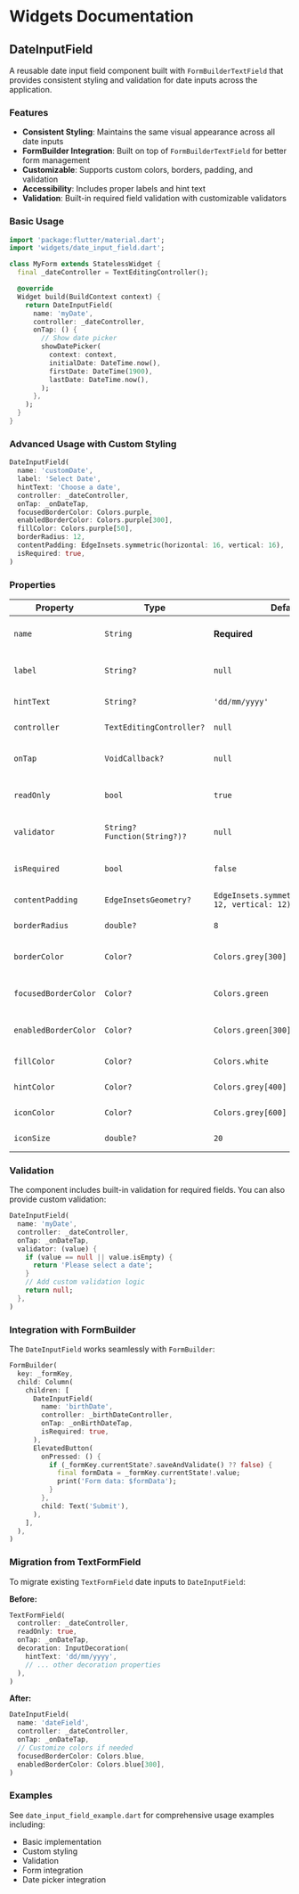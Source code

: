 # Widgets Documentation

## DateInputField

A reusable date input field component built with `FormBuilderTextField` that provides consistent styling and validation for date inputs across the application.

### Features

- **Consistent Styling**: Maintains the same visual appearance across all date inputs
- **FormBuilder Integration**: Built on top of `FormBuilderTextField` for better form management
- **Customizable**: Supports custom colors, borders, padding, and validation
- **Accessibility**: Includes proper labels and hint text
- **Validation**: Built-in required field validation with customizable validators

### Basic Usage

```dart
import 'package:flutter/material.dart';
import 'widgets/date_input_field.dart';

class MyForm extends StatelessWidget {
  final _dateController = TextEditingController();

  @override
  Widget build(BuildContext context) {
    return DateInputField(
      name: 'myDate',
      controller: _dateController,
      onTap: () {
        // Show date picker
        showDatePicker(
          context: context,
          initialDate: DateTime.now(),
          firstDate: DateTime(1900),
          lastDate: DateTime.now(),
        );
      },
    );
  }
}
```

### Advanced Usage with Custom Styling

```dart
DateInputField(
  name: 'customDate',
  label: 'Select Date',
  hintText: 'Choose a date',
  controller: _dateController,
  onTap: _onDateTap,
  focusedBorderColor: Colors.purple,
  enabledBorderColor: Colors.purple[300],
  fillColor: Colors.purple[50],
  borderRadius: 12,
  contentPadding: EdgeInsets.symmetric(horizontal: 16, vertical: 16),
  isRequired: true,
)
```

### Properties

| Property | Type | Default | Description |
|----------|------|---------|-------------|
| `name` | `String` | **Required** | Form field name for FormBuilder |
| `label` | `String?` | `null` | Label text above the field |
| `hintText` | `String?` | `'dd/mm/yyyy'` | Placeholder text |
| `controller` | `TextEditingController?` | `null` | Text controller |
| `onTap` | `VoidCallback?` | `null` | Callback when field is tapped |
| `readOnly` | `bool` | `true` | Whether field is read-only |
| `validator` | `String? Function(String?)?` | `null` | Custom validation function |
| `isRequired` | `bool` | `false` | Whether field is required |
| `contentPadding` | `EdgeInsetsGeometry?` | `EdgeInsets.symmetric(horizontal: 12, vertical: 12)` | Internal padding |
| `borderRadius` | `double?` | `8` | Border radius |
| `borderColor` | `Color?` | `Colors.grey[300]` | Default border color |
| `focusedBorderColor` | `Color?` | `Colors.green` | Border color when focused |
| `enabledBorderColor` | `Color?` | `Colors.green[300]` | Border color when enabled |
| `fillColor` | `Color?` | `Colors.white` | Background fill color |
| `hintColor` | `Color?` | `Colors.grey[400]` | Hint text color |
| `iconColor` | `Color?` | `Colors.grey[600]` | Calendar icon color |
| `iconSize` | `double?` | `20` | Calendar icon size |

### Validation

The component includes built-in validation for required fields. You can also provide custom validation:

```dart
DateInputField(
  name: 'myDate',
  controller: _dateController,
  onTap: _onDateTap,
  validator: (value) {
    if (value == null || value.isEmpty) {
      return 'Please select a date';
    }
    // Add custom validation logic
    return null;
  },
)
```

### Integration with FormBuilder

The `DateInputField` works seamlessly with `FormBuilder`:

```dart
FormBuilder(
  key: _formKey,
  child: Column(
    children: [
      DateInputField(
        name: 'birthDate',
        controller: _birthDateController,
        onTap: _onBirthDateTap,
        isRequired: true,
      ),
      ElevatedButton(
        onPressed: () {
          if (_formKey.currentState?.saveAndValidate() ?? false) {
            final formData = _formKey.currentState!.value;
            print('Form data: $formData');
          }
        },
        child: Text('Submit'),
      ),
    ],
  ),
)
```

### Migration from TextFormField

To migrate existing `TextFormField` date inputs to `DateInputField`:

**Before:**
```dart
TextFormField(
  controller: _dateController,
  readOnly: true,
  onTap: _onDateTap,
  decoration: InputDecoration(
    hintText: 'dd/mm/yyyy',
    // ... other decoration properties
  ),
)
```

**After:**
```dart
DateInputField(
  name: 'dateField',
  controller: _dateController,
  onTap: _onDateTap,
  // Customize colors if needed
  focusedBorderColor: Colors.blue,
  enabledBorderColor: Colors.blue[300],
)
```

### Examples

See `date_input_field_example.dart` for comprehensive usage examples including:
- Basic implementation
- Custom styling
- Validation
- Form integration
- Date picker integration

